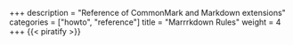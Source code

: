 +++
description = "Reference of CommonMark and Markdown extensions"
categories = ["howto", "reference"]
title = "Marrrkdown Rules"
weight = 4
+++
{{< piratify >}}